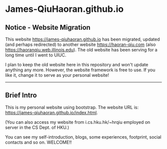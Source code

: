 # James-QiuHaoran.github.io

## Notice - Website Migration

This website https://james-qiuhaoran.github.io has been migrated, updated (and perhaps redirected) to another website https://haoran-qiu.com (also https://haoranqiu.web.illinois.edu). The old website has been serving for a long time until I went to UIUC.

I plan to keep the old website here in this repository and won't update anything any more. However, the website framework is free to use. If you like it, change it to serve as your personal website!

---

## Brief Intro

This is my personal website using bootstrap. The website URL is: https://james-qiuhaoran.github.io/index.html.

(You can also access my website from i.cs.hku.hk/~hrqiu employed on server in the CS Dept. of HKU.)

You can see my self-introduction, blogs, some experiences, footprint, social contacts and so on. WELCOME!!
